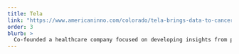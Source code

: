 ```yaml
---
title: Tela
link: "https://www.americaninno.com/colorado/tela-brings-data-to-cancer-treatment/"
order: 3
blurb: >
  Co-founded a healthcare company focused on developing insights from patient reported oncology data
---
```

